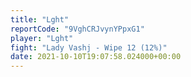```yaml
---
title: "Lght"
reportCode: "9VghCRJvynYPpxG1"
player: "Lght"
fight: "Lady Vashj - Wipe 12 (12%)"
date: 2021-10-10T19:07:58.024000+00:00
---
```

